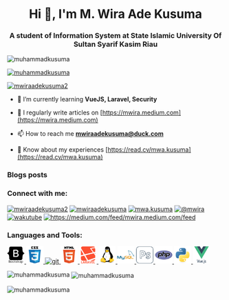 <h1 align="center">Hi 👋, I'm M. Wira Ade Kusuma</h1>
<h3 align="center">A student of Information System at State Islamic University Of Sultan Syarif Kasim Riau</h3>

<p align="left"> <img src="https://komarev.com/ghpvc/?username=muhammadkusuma&label=Profile%20views&color=0e75b6&style=flat" alt="muhammadkusuma" /> </p>

<p align="left"> <a href="https://github.com/ryo-ma/github-profile-trophy"><img src="https://github-profile-trophy.vercel.app/?username=muhammadkusuma" alt="muhammadkusuma" /></a> </p>

<p align="left"> <a href="https://twitter.com/mwiraadekusuma2" target="blank"><img src="https://img.shields.io/twitter/follow/mwiraadekusuma2?logo=twitter&style=for-the-badge" alt="mwiraadekusuma2" /></a> </p>

- 🌱 I’m currently learning **VueJS, Laravel, Security**

- 📝 I regularly write articles on [https://mwira.medium.com](https://mwira.medium.com)

- 📫 How to reach me **mwiraadekusuma@duck.com**

- 📄 Know about my experiences [https://read.cv/mwa.kusuma](https://read.cv/mwa.kusuma)

### Blogs posts
<!-- BLOG-POST-LIST:START -->
<!-- BLOG-POST-LIST:END -->

<h3 align="left">Connect with me:</h3>
<p align="left">
<a href="https://twitter.com/mwiraadekusuma2" target="blank"><img align="center" src="https://raw.githubusercontent.com/rahuldkjain/github-profile-readme-generator/master/src/images/icons/Social/twitter.svg" alt="mwiraadekusuma2" height="30" width="40" /></a>
<a href="https://linkedin.com/in/mwiraadekusuma" target="blank"><img align="center" src="https://raw.githubusercontent.com/rahuldkjain/github-profile-readme-generator/master/src/images/icons/Social/linked-in-alt.svg" alt="mwiraadekusuma" height="30" width="40" /></a>
<a href="https://instagram.com/mwa.kusuma" target="blank"><img align="center" src="https://raw.githubusercontent.com/rahuldkjain/github-profile-readme-generator/master/src/images/icons/Social/instagram.svg" alt="mwa.kusuma" height="30" width="40" /></a>
<a href="https://medium.com/@mwira" target="blank"><img align="center" src="https://raw.githubusercontent.com/rahuldkjain/github-profile-readme-generator/master/src/images/icons/Social/medium.svg" alt="@mwira" height="30" width="40" /></a>
<a href="https://www.youtube.com/c/wakutube" target="blank"><img align="center" src="https://raw.githubusercontent.com/rahuldkjain/github-profile-readme-generator/master/src/images/icons/Social/youtube.svg" alt="wakutube" height="30" width="40" /></a>
<a href="/https://medium.com/feed/mwira.medium.com/feed" target="blank"><img align="center" src="https://raw.githubusercontent.com/rahuldkjain/github-profile-readme-generator/master/src/images/icons/Social/rss.svg" alt="https://medium.com/feed/mwira.medium.com/feed" height="30" width="40" /></a>
</p>

<h3 align="left">Languages and Tools:</h3>
<p align="left"> <a href="https://getbootstrap.com" target="_blank" rel="noreferrer"> <img src="https://raw.githubusercontent.com/devicons/devicon/master/icons/bootstrap/bootstrap-plain-wordmark.svg" alt="bootstrap" width="40" height="40"/> </a> <a href="https://www.w3schools.com/css/" target="_blank" rel="noreferrer"> <img src="https://raw.githubusercontent.com/devicons/devicon/master/icons/css3/css3-original-wordmark.svg" alt="css3" width="40" height="40"/> </a> <a href="https://git-scm.com/" target="_blank" rel="noreferrer"> <img src="https://www.vectorlogo.zone/logos/git-scm/git-scm-icon.svg" alt="git" width="40" height="40"/> </a> <a href="https://www.w3.org/html/" target="_blank" rel="noreferrer"> <img src="https://raw.githubusercontent.com/devicons/devicon/master/icons/html5/html5-original-wordmark.svg" alt="html5" width="40" height="40"/> </a> <a href="https://laravel.com/" target="_blank" rel="noreferrer"> <img src="https://raw.githubusercontent.com/devicons/devicon/master/icons/laravel/laravel-plain-wordmark.svg" alt="laravel" width="40" height="40"/> </a> <a href="https://www.linux.org/" target="_blank" rel="noreferrer"> <img src="https://raw.githubusercontent.com/devicons/devicon/master/icons/linux/linux-original.svg" alt="linux" width="40" height="40"/> </a> <a href="https://www.mysql.com/" target="_blank" rel="noreferrer"> <img src="https://raw.githubusercontent.com/devicons/devicon/master/icons/mysql/mysql-original-wordmark.svg" alt="mysql" width="40" height="40"/> </a> <a href="https://www.photoshop.com/en" target="_blank" rel="noreferrer"> <img src="https://raw.githubusercontent.com/devicons/devicon/master/icons/photoshop/photoshop-line.svg" alt="photoshop" width="40" height="40"/> </a> <a href="https://www.php.net" target="_blank" rel="noreferrer"> <img src="https://raw.githubusercontent.com/devicons/devicon/master/icons/php/php-original.svg" alt="php" width="40" height="40"/> </a> <a href="https://www.python.org" target="_blank" rel="noreferrer"> <img src="https://raw.githubusercontent.com/devicons/devicon/master/icons/python/python-original.svg" alt="python" width="40" height="40"/> </a> <a href="https://vuejs.org/" target="_blank" rel="noreferrer"> <img src="https://raw.githubusercontent.com/devicons/devicon/master/icons/vuejs/vuejs-original-wordmark.svg" alt="vuejs" width="40" height="40"/> </a> </p>

<p><img align="left" src="https://github-readme-stats.vercel.app/api/top-langs?username=muhammadkusuma&show_icons=true&locale=en&layout=compact" alt="muhammadkusuma" /></p>

<p>&nbsp;<img align="center" src="https://github-readme-stats.vercel.app/api?username=muhammadkusuma&show_icons=true&locale=en" alt="muhammadkusuma" /></p>

<p><img align="center" src="https://github-readme-streak-stats.herokuapp.com/?user=muhammadkusuma&" alt="muhammadkusuma" /></p>

